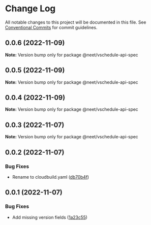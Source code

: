 # Change Log

All notable changes to this project will be documented in this file.
See [Conventional Commits](https://conventionalcommits.org) for commit guidelines.

## 0.0.6 (2022-11-09)

**Note:** Version bump only for package @neet/vschedule-api-spec

## 0.0.5 (2022-11-09)

**Note:** Version bump only for package @neet/vschedule-api-spec

## 0.0.4 (2022-11-09)

**Note:** Version bump only for package @neet/vschedule-api-spec

## 0.0.3 (2022-11-07)

**Note:** Version bump only for package @neet/vschedule-api-spec

## 0.0.2 (2022-11-07)

### Bug Fixes

* Rename to cloudbuild.yaml ([db70b4f](https://github.com/neet/vschedule/commit/db70b4f42daf898f364266b2fb03696e6972170d))

## 0.0.1 (2022-11-07)

### Bug Fixes

* Add missing version fields ([1a23c55](https://github.com/neet/refined-itsukara-link/commit/1a23c550155e6b691aaacd050b149b8445a11965))
